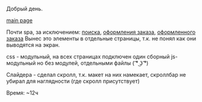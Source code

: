 Добрый день.

[main page](https://zatzoid.github.io/black-hammer/)

Почти spa, за исключением: [поиска](https://zatzoid.github.io/black-hammer/search.html), [оформления заказа](https://zatzoid.github.io/black-hammer/order.html), [оформленного заказа](https://zatzoid.github.io/black-hammer/thx.html)
Вынес это элементы в отдельные страницы, т.к. не понял как они выводятся на экран. 

css - модульный, на всех страницах подключен один сборный
js- модульный но без модулей, отдельными файлы ( ͡° ͜ʖ ͡°)

Слайдера - сделал скролл, т.к. макет на них намекает, скроллбар не убирал для наглядности (где скролл присутствует)
  
Время: ~12ч
